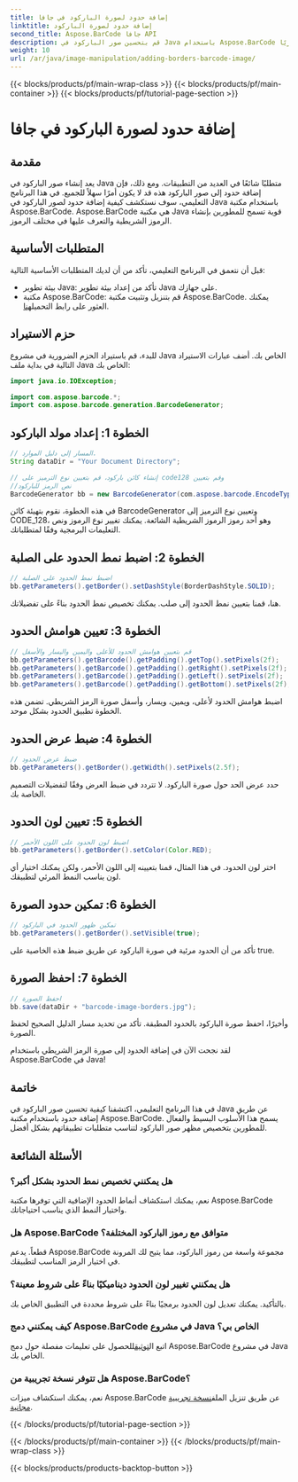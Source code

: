 ```yaml
---
title: إضافة حدود لصورة الباركود في جافا
linktitle: إضافة حدود لصورة الباركود
second_title: Aspose.BarCode جافا API
description: قم بتحسين صور الباركود في Java باستخدام Aspose.BarCode عن طريق إضافة حدود قابلة للتخصيص. اتبع هذا الدليل التفصيلي خطوة بخطوة للوصول إلى حل باركود جذاب بصريًا.
weight: 10
url: /ar/java/image-manipulation/adding-borders-barcode-image/
---
```


{{< blocks/products/pf/main-wrap-class >}}
{{< blocks/products/pf/main-container >}}
{{< blocks/products/pf/tutorial-page-section >}}

# إضافة حدود لصورة الباركود في جافا


## مقدمة

يعد إنشاء صور الباركود في Java متطلبًا شائعًا في العديد من التطبيقات. ومع ذلك، فإن إضافة حدود إلى صور الباركود هذه قد لا يكون أمرًا سهلاً للجميع. في هذا البرنامج التعليمي، سوف نستكشف كيفية إضافة حدود لصور الباركود في Java باستخدام مكتبة Aspose.BarCode. Aspose.BarCode هي مكتبة Java قوية تسمح للمطورين بإنشاء الرموز الشريطية والتعرف عليها في مختلف الرموز.

## المتطلبات الأساسية

قبل أن نتعمق في البرنامج التعليمي، تأكد من أن لديك المتطلبات الأساسية التالية:

- بيئة تطوير Java: تأكد من إعداد بيئة تطوير Java على جهازك.
- مكتبة Aspose.BarCode: قم بتنزيل وتثبيت مكتبة Aspose.BarCode. يمكنك العثور على رابط التحميل[هنا](https://releases.aspose.com/barcode/java/).

## حزم الاستيراد

للبدء، قم باستيراد الحزم الضرورية في مشروع Java الخاص بك. أضف عبارات الاستيراد التالية في بداية ملف Java الخاص بك:

```java
import java.io.IOException;

import com.aspose.barcode.*;
import com.aspose.barcode.generation.BarcodeGenerator;
```

## الخطوة 1: إعداد مولد الباركود

```java
// المسار إلى دليل الموارد.
String dataDir = "Your Document Directory";

// إنشاء كائن باركود، قم بتعيين نوع الترميز على code128 وقم بتعيين
//نص الرمز للباركود
BarcodeGenerator bb = new BarcodeGenerator(com.aspose.barcode.EncodeTypes.CODE_128, "1234567");
```

في هذه الخطوة، نقوم بتهيئة كائن BarcodeGenerator وتعيين نوع الترميز إلى CODE_128، وهو أحد رموز الرموز الشريطية الشائعة. يمكنك تغيير نوع الرموز ونص التعليمات البرمجية وفقًا لمتطلباتك.

## الخطوة 2: اضبط نمط الحدود على الصلبة

```java
// اضبط نمط الحدود على الصلبة
bb.getParameters().getBorder().setDashStyle(BorderDashStyle.SOLID);
```

هنا، قمنا بتعيين نمط الحدود إلى صلب. يمكنك تخصيص نمط الحدود بناءً على تفضيلاتك.

## الخطوة 3: تعيين هوامش الحدود

```java
// قم بتعيين هوامش الحدود للأعلى واليمين واليسار والأسفل
bb.getParameters().getBarcode().getPadding().getTop().setPixels(2f);
bb.getParameters().getBarcode().getPadding().getRight().setPixels(2f);
bb.getParameters().getBarcode().getPadding().getLeft().setPixels(2f);
bb.getParameters().getBarcode().getPadding().getBottom().setPixels(2f);
```

اضبط هوامش الحدود لأعلى، ويمين، ويسار، وأسفل صورة الرمز الشريطي. تضمن هذه الخطوة تطبيق الحدود بشكل موحد.

## الخطوة 4: ضبط عرض الحدود

```java
// ضبط عرض الحدود
bb.getParameters().getBorder().getWidth().setPixels(2.5f);
```

حدد عرض الحد حول صورة الباركود. لا تتردد في ضبط العرض وفقًا لتفضيلات التصميم الخاصة بك.

## الخطوة 5: تعيين لون الحدود

```java
// اضبط لون الحدود على اللون الأحمر
bb.getParameters().getBorder().setColor(Color.RED);
```

اختر لون الحدود. في هذا المثال، قمنا بتعيينه إلى اللون الأحمر، ولكن يمكنك اختيار أي لون يناسب النمط المرئي لتطبيقك.

## الخطوة 6: تمكين حدود الصورة

```java
// تمكين ظهور الحدود في الباركود
bb.getParameters().getBorder().setVisible(true);
```

تأكد من أن الحدود مرئية في صورة الباركود عن طريق ضبط هذه الخاصية على true.

## الخطوة 7: احفظ الصورة

```java
// احفظ الصورة
bb.save(dataDir + "barcode-image-borders.jpg");
```

وأخيرًا، احفظ صورة الباركود بالحدود المطبقة. تأكد من تحديد مسار الدليل الصحيح لحفظ الصورة.

لقد نجحت الآن في إضافة الحدود إلى صورة الرمز الشريطي باستخدام Aspose.BarCode في Java!

## خاتمة

في هذا البرنامج التعليمي، اكتشفنا كيفية تحسين صور الباركود في Java عن طريق إضافة حدود باستخدام مكتبة Aspose.BarCode. يسمح هذا الأسلوب البسيط والفعال للمطورين بتخصيص مظهر صور الباركود لتناسب متطلبات تطبيقاتهم بشكل أفضل.

## الأسئلة الشائعة

### هل يمكنني تخصيص نمط الحدود بشكل أكبر؟
نعم، يمكنك استكشاف أنماط الحدود الإضافية التي توفرها مكتبة Aspose.BarCode واختيار النمط الذي يناسب احتياجاتك.

### هل Aspose.BarCode متوافق مع رموز الباركود المختلفة؟
قطعاً. يدعم Aspose.BarCode مجموعة واسعة من رموز الباركود، مما يتيح لك المرونة في اختيار الرمز المناسب لتطبيقك.

### هل يمكنني تغيير لون الحدود ديناميكيًا بناءً على شروط معينة؟
بالتأكيد. يمكنك تعديل لون الحدود برمجيًا بناءً على شروط محددة في التطبيق الخاص بك.

### كيف يمكنني دمج Aspose.BarCode في مشروع Java الخاص بي؟
 اتبع ال[توثيق](https://reference.aspose.com/barcode/java/)للحصول على تعليمات مفصلة حول دمج Aspose.BarCode في مشروع Java الخاص بك.

### هل تتوفر نسخة تجريبية من Aspose.BarCode؟
 نعم، يمكنك استكشاف ميزات Aspose.BarCode عن طريق تنزيل الملف[نسخة تجريبية مجانية](https://releases.aspose.com/).

{{< /blocks/products/pf/tutorial-page-section >}}

{{< /blocks/products/pf/main-container >}}
{{< /blocks/products/pf/main-wrap-class >}}

{{< blocks/products/products-backtop-button >}}
